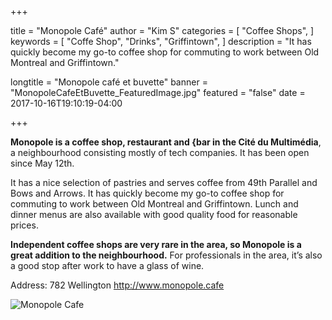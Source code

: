 +++

title = "Monopole Café"
author = "Kim S"
categories = [
    "Coffee Shops",
]
keywords = [
    "Coffe Shop",
    "Drinks",
    "Griffintown",
]
description = "It has quickly become my go-to coffee shop for commuting to work between Old Montreal and Griffintown."

longtitle = "Monopole café et buvette"
banner = "MonopoleCafeEtBuvette_FeaturedImage.jpg"
featured = "false"
date = 2017-10-16T19:10:19-04:00

+++

**Monopole is a coffee shop, restaurant and {bar in the Cité du Multimédia**, a neighbourhood consisting mostly of tech companies. It has been open since May 12th.

It has a nice selection of pastries and serves coffee from 49th Parallel and Bows and Arrows. It has quickly become my go-to coffee shop for commuting to work between Old Montreal and Griffintown. Lunch and dinner menus are also available with good quality food for reasonable prices. 

**Independent coffee shops are very rare in the area, so Monopole is a great addition to the neighbourhood.** For professionals in the area, it’s also a good stop after work to have a glass of wine.

Address: 
782 Wellington
http://www.monopole.cafe

![Monopole Cafe](/MonopoleCafeEtBuvette_FeaturedImage.jpg)
